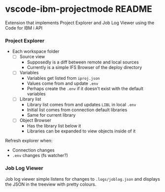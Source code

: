# vscode-ibm-projectmode README

Extension that implements Project Explorer and Job Log Viewer using the Code for IBM i API

### Project Explorer

* Each workspace folder
  * [ ] Source view
    * Supposedly is a diff between remote and local sources
    * Currently is a simple IFS Browser of the deploy directory
  * [ ] Variables
    * Variables get listed from `iproj.json`
    * Values come from and update `.env`
    * Perhaps create the `.env` if it doesn't exist with the default variables
  * [ ] Library list
    * Library list comes from and updates `LIBL` in local `.env`
    * Initial list comes from connection default libraries 
    * Same for current library
  * [ ] Object Browser
    * Has the library list below it
    * Libraries can be expanded to view objects inside of it

Refresh explorer when:

* Connection changes
* `.env` changes (fs watcher?)

### Job Log Viewer

Job log viewer simple listens for changes to `.logs/joblog.json` and displays the JSON in the treeview with pretty colours.